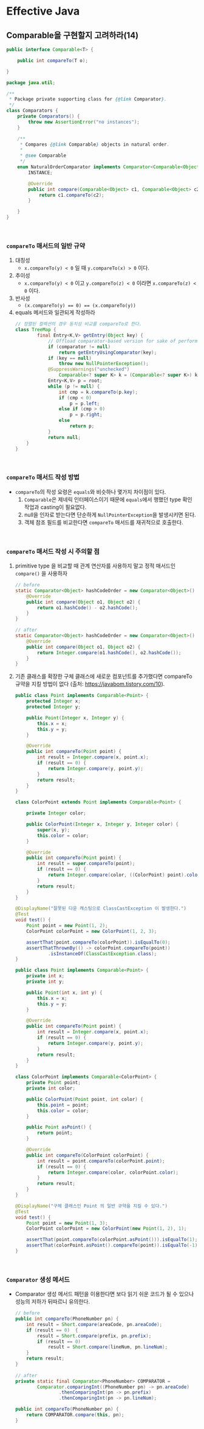 # Effective Java 
## Comparable을 구현할지 고려하라(14)

```java
public interface Comparable<T> {

    public int compareTo(T o);

}
```
```java
package java.util;

/**
 * Package private supporting class for {@link Comparator}.
 */
class Comparators {
    private Comparators() {
        throw new AssertionError("no instances");
    }

    /**
     * Compares {@link Comparable} objects in natural order.
     *
     * @see Comparable
     */
    enum NaturalOrderComparator implements Comparator<Comparable<Object>> {
        INSTANCE;

        @Override
        public int compare(Comparable<Object> c1, Comparable<Object> c2) {
            return c1.compareTo(c2);
        }

    }
}
```
<br>

### `compareTo` 매서드의 일반 규약
1. 대칭성
    * `x.compareTo(y) < 0` 일 때 `y.compareTo(x) > 0` 이다.
2. 추이성
    * `x.compareTo(y) < 0` 이고 `y.compareTo(z) < 0` 이라면 `x.compareTo(z) < 0` 이다.
3. 반사성
    * `(x.compareTo(y) == 0) == (x.compareTo(y))`
4. equals 메서드와 일관되게 작성하라
    ```java
    // 정렬된 컬렉션의 경우 동치성 비교를 compareTo로 한다.
    class TreeMap {
            final Entry<K,V> getEntry(Object key) {
                // Offload comparator-based version for sake of performance
                if (comparator != null)
                    return getEntryUsingComparator(key);
                if (key == null)
                    throw new NullPointerException();
                @SuppressWarnings("unchecked")
                    Comparable<? super K> k = (Comparable<? super K>) key;
                Entry<K,V> p = root;
                while (p != null) {
                    int cmp = k.compareTo(p.key);
                    if (cmp < 0)
                        p = p.left;
                    else if (cmp > 0)
                        p = p.right;
                    else
                        return p;
                }
                return null;
        }
    }
    ```

<br>

### `compareTo` 매서드 작성 방법

* `compareTo`의 작성 요령은 `equals`와 비슷하나 몇가지 차이점이 있다.
    1. `Comparable`은 제네릭 인터페이스이기 때문에 `equals`에서 행했던 type 확인 작업과 casting이 필요없다.
    2. null을 인자로 받는다면 단순하게 `NullPointerException`을 발생시키면 된다.
    3. 객체 참조 필드를 비교한다면 `compareTo` 매서드를 재귀적으로 호출한다.

<br>

### `compareTo` 매서드 작성 시 주의할 점
1. primitive type 을 비교할 때 관계 연산자를 사용하지 말고 정적 매서드인 `compare()` 을 사용하자 
    ```java
    // before
    static Comparator<Object> hashCodeOrder = new Comparator<Object>() {
        @Override
        public int compare(Object o1, Object o2) {
            return o1.hashCode() - o2.hashCode();
        }
    }

    // after
    static Comparator<Object> hashCodeOrder = new Comparator<Object>() {
        @Override
        public int compare(Object o1, Object o2) {
            return Integer.compare(o1.hashCode(), o2.hashCode());
        }
    }
    ```
2. 기존 클래스를 확장한 구체 클래스에 새로운 컴포넌트를 추가했다면 compareTo 규약을 지킬 방법이 없다
    (출처: https://javabom.tistory.com/10).
    ```java
    public class Point implements Comparable<Point> {
        protected Integer x;
        protected Integer y;

        public Point(Integer x, Integer y) {
            this.x = x;
            this.y = y;
        }

        @Override
        public int compareTo(Point point) {
            int result = Integer.compare(x, point.x);
            if (result == 0) {
                return Integer.compare(y, point.y);
            }
            return result;
        }
    }

    class ColorPoint extends Point implements Comparable<Point> {

        private Integer color;

        public ColorPoint(Integer x, Integer y, Integer color) {
            super(x, y);
            this.color = color;
        }

        @Override
        public int compareTo(Point point) {
            int result = super.compareTo(point);
            if (result == 0) {
                return Integer.compare(color, ((ColorPoint) point).color); // 잘못된 구현
            }
            return result;
        }
    }

    @DisplayName("잘못된 다운 캐스팅으로 ClassCastException 이 발생한다.")
    @Test
    void test() {
        Point point = new Point(1, 2);
        ColorPoint colorPoint = new ColorPoint(1, 2, 3);

        assertThat(point.compareTo(colorPoint)).isEqualTo(0);
        assertThatThrownBy(() -> colorPoint.compareTo(point))
                .isInstanceOf(ClassCastException.class);
    }
    ```

    ```java
    public class Point implements Comparable<Point> {
        private int x;
        private int y;

        public Point(int x, int y) {
            this.x = x;
            this.y = y;
        }

        @Override
        public int compareTo(Point point) {
            int result = Integer.compare(x, point.x);
            if (result == 0) {
                return Integer.compare(y, point.y);
            }
            return result;
        }
    }

    class ColorPoint implements Comparable<ColorPoint> {
        private Point point;
        private int color;

        public ColorPoint(Point point, int color) {
            this.point = point;
            this.color = color;
        }

        public Point asPoint() {
            return point;
        }

        @Override
        public int compareTo(ColorPoint colorPoint) {
            int result = point.compareTo(colorPoint.point);
            if (result == 0) {
                return Integer.compare(color, colorPoint.color);
            }
            return result;
        }
    }

    @DisplayName("구체 클래스인 Point 의 일반 규약을 지킬 수 있다.")
    @Test
    void test() {
        Point point = new Point(1, 3);
        ColorPoint colorPoint = new ColorPoint(new Point(1, 2), 1);

        assertThat(point.compareTo(colorPoint.asPoint())).isEqualTo(1);
        assertThat(colorPoint.asPoint().compareTo(point)).isEqualTo(-1);
    }
    ```
<br>

### `Comparator` 생성 메서드
 * Comparator 생성 메서드 패턴을 이용한다면 보다 읽기 쉬운 코드가 될 수 있으나 성능의 저하가 뒤따르니 유의한다.
    ```java
    // before
    public int compareTo(PhoneNumber pn) {
        int result = Short.compare(areaCode, pn.areaCode);
        if (result == 0)  {
            result = Short.compare(prefix, pn.prefix);
            if (result == 0)
                result = Short.compare(lineNum, pn.lineNum);
        }
        return result;
    }
        
    // after
    private static final Comparator<PhoneNumber> COMPARATOR =
            Comparator.comparingInt((PhoneNumber pn) -> pn.areaCode)
                    .thenComparingInt(pn -> pn.prefix)
                    .thenComparingInt(pn -> pn.lineNum);

    public int compareTo(PhoneNumber pn) {
        return COMPARATOR.compare(this, pn);
    }
    ```